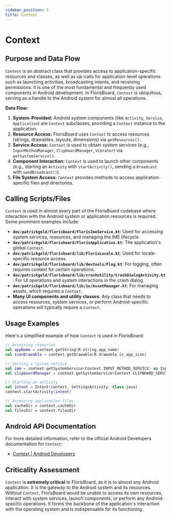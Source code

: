 ```yaml
---
sidebar_position: 5
title: Context
---
```


# Context

## Purpose and Data Flow

`Context` is an abstract class that provides access to application-specific resources and classes, as well as up-calls for application-level operations such as launching activities, broadcasting intents, and receiving permissions. It is one of the most fundamental and frequently used components in Android development. In FlorisBoard, `Context` is ubiquitous, serving as a handle to the Android system for almost all operations.

**Data Flow:**

1.  **System-Provided:** Android system components (like `Activity`, `Service`, `Application`) are `Context` subclasses, providing a `Context` instance to the application.
2.  **Resource Access:** FlorisBoard uses `Context` to access resources (strings, drawables, layouts, dimensions) via `getResources()`.
3.  **Service Access:** `Context` is used to obtain system services (e.g., `InputMethodManager`, `ClipboardManager`, `Vibrator`) via `getSystemService()`.
4.  **Component Interaction:** `Context` is used to launch other components (e.g., starting an `Activity` with `startActivity()`, sending a `Broadcast` with `sendBroadcast()`).
5.  **File System Access:** `Context` provides methods to access application-specific files and directories.

## Calling Scripts/Files

`Context` is used in almost every part of the FlorisBoard codebase where interaction with the Android system or application resources is required. Some prominent examples include:

*   **`dev/patrickgold/florisboard/FlorisImeService.kt`**: Used for accessing system services, resources, and managing the IME lifecycle.
*   **`dev/patrickgold/florisboard/FlorisApplication.kt`**: The application's global `Context`.
*   **`dev/patrickgold/florisboard/lib/FlorisLocale.kt`**: Used for locale-specific resource access.
*   **`dev/patrickgold/florisboard/lib/devtools/Flog.kt`**: For logging, often requires context for certain operations.
*   **`dev/patrickgold/florisboard/lib/crashutility/CrashDialogActivity.kt`**: For UI operations and system interactions in the crash dialog.
*   **`dev/patrickgold/florisboard/lib/io/AssetManager.kt`**: For managing assets, which requires a `Context`.
*   **Many UI components and utility classes**: Any class that needs to access resources, system services, or perform Android-specific operations will typically require a `Context`.

## Usage Examples

Here's a simplified example of how `Context` is used in FlorisBoard:

```kotlin
// Accessing resources
val appName = context.getString(R.string.app_name)
val iconDrawable = context.getDrawable(R.drawable.ic_app_icon)

// Getting a system service
val imm = context.getSystemService(Context.INPUT_METHOD_SERVICE) as InputMethodManager
val clipboardManager = context.getSystemService(Context.CLIPBOARD_SERVICE) as ClipboardManager

// Starting an activity
val intent = Intent(context, SettingsActivity::class.java)
context.startActivity(intent)

// Accessing application files
val cacheDir = context.cacheDir
val filesDir = context.filesDir
```

## Android API Documentation

For more detailed information, refer to the official Android Developers documentation for `Context`:

*   [Context | Android Developers](https://developer.android.com/reference/android/content/Context)

## Criticality Assessment

`Context` is **extremely critical** to FlorisBoard, as it is to almost any Android application. It is the gateway to the Android system and its resources. Without `Context`, FlorisBoard would be unable to access its own resources, interact with system services, launch components, or perform any Android-specific operations. It forms the backbone of the application's interaction with the operating system and is indispensable for its functioning.
